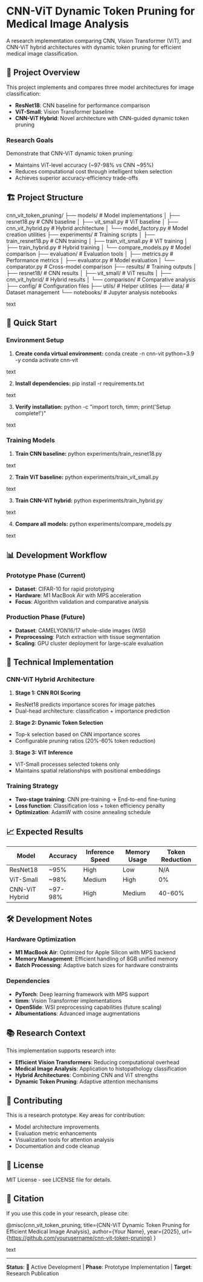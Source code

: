 # CNN-ViT Dynamic Token Pruning for Medical Image Analysis

A research implementation comparing CNN, Vision Transformer (ViT), and CNN-ViT hybrid architectures with dynamic token pruning for efficient medical image classification.

## 🎯 Project Overview

This project implements and compares three model architectures for image classification:

- **ResNet18**: CNN baseline for performance comparison
- **ViT-Small**: Vision Transformer baseline 
- **CNN-ViT Hybrid**: Novel architecture with CNN-guided dynamic token pruning

### Research Goals

Demonstrate that CNN-ViT dynamic token pruning:
- Maintains ViT-level accuracy (~97-98% vs CNN ~95%)
- Reduces computational cost through intelligent token selection
- Achieves superior accuracy-efficiency trade-offs

## 🏗️ Project Structure

cnn_vit_token_pruning/
├── models/ # Model implementations
│ ├── resnet18.py # CNN baseline
│ ├── vit_small.py # ViT baseline
│ ├── cnn_vit_hybrid.py # Hybrid architecture
│ └── model_factory.py # Model creation utilities
├── experiments/ # Training scripts
│ ├── train_resnet18.py # CNN training
│ ├── train_vit_small.py # ViT training
│ ├── train_hybrid.py # Hybrid training
│ └── compare_models.py # Model comparison
├── evaluation/ # Evaluation tools
│ ├── metrics.py # Performance metrics
│ ├── evaluator.py # Model evaluation
│ └── comparator.py # Cross-model comparison
├── results/ # Training outputs
│ ├── resnet18/ # CNN results
│ ├── vit_small/ # ViT results
│ ├── cnn_vit_hybrid/ # Hybrid results
│ └── comparison/ # Comparative analysis
├── config/ # Configuration files
├── utils/ # Helper utilities
├── data/ # Dataset management
└── notebooks/ # Jupyter analysis notebooks

text

## 🚀 Quick Start

### Environment Setup

1. **Create conda virtual environment:**
conda create -n cnn-vit python=3.9 -y
conda activate cnn-vit

text

2. **Install dependencies:**
pip install -r requirements.txt

text

3. **Verify installation:**
python -c "import torch, timm; print('Setup complete!')"

text

### Training Models

1. **Train CNN baseline:**
python experiments/train_resnet18.py

text

2. **Train ViT baseline:**
python experiments/train_vit_small.py

text

3. **Train CNN-ViT hybrid:**
python experiments/train_hybrid.py

text

4. **Compare all models:**
python experiments/compare_models.py

text

## 📊 Development Workflow

### Prototype Phase (Current)
- **Dataset**: CIFAR-10 for rapid prototyping
- **Hardware**: M1 MacBook Air with MPS acceleration
- **Focus**: Algorithm validation and comparative analysis

### Production Phase (Future)
- **Dataset**: CAMELYON16/17 whole-slide images (WSI)
- **Preprocessing**: Patch extraction with tissue segmentation
- **Scaling**: GPU cluster deployment for large-scale evaluation

## 🔬 Technical Implementation

### CNN-ViT Hybrid Architecture

1. **Stage 1: CNN ROI Scoring**
- ResNet18 predicts importance scores for image patches
- Dual-head architecture: classification + importance prediction

2. **Stage 2: Dynamic Token Selection**
- Top-k selection based on CNN importance scores
- Configurable pruning ratios (20%-60% token reduction)

3. **Stage 3: ViT Inference**
- ViT-Small processes selected tokens only
- Maintains spatial relationships with positional embeddings

### Training Strategy

- **Two-stage training**: CNN pre-training → End-to-end fine-tuning
- **Loss function**: Classification loss + token efficiency penalty
- **Optimization**: AdamW with cosine annealing schedule

## 📈 Expected Results

| Model | Accuracy | Inference Speed | Memory Usage | Token Reduction |
|-------|----------|-----------------|--------------|-----------------|
| ResNet18 | ~95% | High | Low | N/A |
| ViT-Small | ~98% | Medium | High | 0% |
| CNN-ViT Hybrid | ~97-98% | High | Medium | 40-60% |

## 🛠️ Development Notes

### Hardware Optimization
- **M1 MacBook Air**: Optimized for Apple Silicon with MPS backend
- **Memory Management**: Efficient handling of 8GB unified memory
- **Batch Processing**: Adaptive batch sizes for hardware constraints

### Dependencies
- **PyTorch**: Deep learning framework with MPS support
- **timm**: Vision Transformer implementations
- **OpenSlide**: WSI preprocessing capabilities (future scaling)
- **Albumentations**: Advanced image augmentations

## 📚 Research Context

This implementation supports research into:
- **Efficient Vision Transformers**: Reducing computational overhead
- **Medical Image Analysis**: Application to histopathology classification
- **Hybrid Architectures**: Combining CNN and ViT strengths
- **Dynamic Token Pruning**: Adaptive attention mechanisms

## 🤝 Contributing

This is a research prototype. Key areas for contribution:
- Model architecture improvements
- Evaluation metric enhancements
- Visualization tools for attention analysis
- Documentation and code cleanup

## 📄 License

MIT License - see LICENSE file for details.

## 🔗 Citation

If you use this code in your research, please cite:

@misc{cnn_vit_token_pruning,
title={CNN-ViT Dynamic Token Pruning for Efficient Medical Image Analysis},
author={Your Name},
year={2025},
url={https://github.com/yourusername/cnn-vit-token-pruning}
}

text

---

**Status**: 🚧 Active Development | **Phase**: Prototype Implementation | **Target**: Research Publication